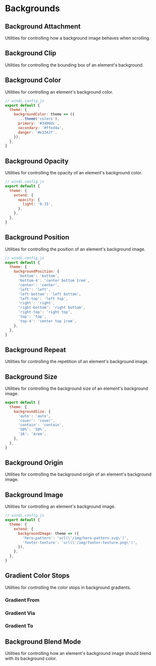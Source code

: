 # Backgrounds

## Background Attachment

Utilities for controlling how a background image behaves when scrolling.

<PlaygroundWithVariants
  variant='fixed'
  :variants="['fixed', 'local', 'scroll']"
  prefix='bg'
  fixed='p-2 dark:text-white opacity-85 overflow-hidden'
  nested=true
  appended='w-full h-48 overflow-y-scroll h-screen bg-center bg-no-repeat'
  html='&lt;div class="{class} w-full h-screen overflow-y-scroll bg-no-repeat bg-center" style="background-image:url(&#39;/assets/bg-blue.svg&#39;);"
&gt;&lt;p&gt;The quick brown fox jumps over the lazy dog&lt;/p&gt;&lt;/div&gt;'
/>

## Background Clip

Utilities for controlling the bounding box of an element's background.

<PlaygroundWithVariants
  variant='border'
  :variants="['border', 'padding', 'content']"
  prefix='bg-clip'
  fixed='p-2 dark:text-white opacity-85 overflow-hidden'
  nested=true
  appended='p-6 rounded-md bg-blue-300 border-4 border-blue-400 border-dashed font-extrabold text-white flex justify-center items-center py-2'
  html="&lt;div class=&quot;{class} p-6 rounded-md bg-blue-300 border-4 border-blue-400 border-dashed font-extrabold text-white flex justify-center items-center&quot;&gt;
      &lt;span class=&quot;py-2&quot;&gt;Hello World&lt;/span&gt;
    &lt;/div&gt;"
/>

<PlaygroundWithVariants
  variant='text'
  :variants="[]"
  prefix='bg-clip'
  fixed='p-2 dark:text-white opacity-85 overflow-hidden'
  nested=true
  appended='text-5xl font-extrabold bg-clip-text text-transparent bg-gradient-to-r from-green-400 to-blue-500'
  html="&lt;div class=&quot;text-5xl font-extrabold&quot;&gt;
  &lt;span class=&quot;bg-clip-text text-transparent bg-gradient-to-r from-green-400 to-blue-500&quot;&gt;
    Hello world
  &lt;/span&gt;
&lt;/div&gt;"
/>

## Background Color

Utilities for controlling an element's background color.

<PlaygroundWithVariants
  variant='gray-500'
  type='color'
  prefix='bg'
  fixed='p-2 dark:text-white opacity-85 overflow-hidden'
  nested=true
  appended='p-2 rounded-md'
  html="&lt;div class='{class} p-2 rounded-md'&gt;&lt;p&gt;The quick brown fox jumps over the lazy dog&lt;/p&gt;&lt;/div&gt;"
/>

<Customizing>

```js
// windi.config.js
export default {
  theme: {
    backgroundColor: theme => ({
      ...theme('colors'),
      primary: '#3490dc',
      secondary: '#ffed4a',
      danger: '#e3342f',
    }),
  },
}
```

</Customizing>

## Background Opacity

Utilities for controlling the opacity of an element's background color.

<PlaygroundWithVariants
  variant='50'
  type='opacity'
  prefix='bg-opacity'
  fixed='p-2 dark:text-white opacity-85 overflow-hidden'
  nested=true
  appended='p-2 rounded-md bg-blue-500'
  html="&lt;div class='bg-blue-500 {class} p-2 rounded-md'&gt;&lt;p&gt;The quick brown fox jumps over the lazy dog&lt;/p&gt;&lt;/div&gt;"
/>

<Customizing>

```js
// windi.config.js
export default {
  theme: {
    extend: {
      opacity: {
        light: '0.15',
      },
    },
  },
}
```

</Customizing>

## Background Position

Utilities for controlling the position of an element's background image.

<PlaygroundWithVariants
  variant='bottom'
  :variants="['bottom', 'center', 'left', 'left-bottom', 'left-top', 'right', 'right-bottom', 'right-top', 'top']"
  prefix='bg'
  fixed='h-screen dark:text-white opacity-85 flex flex-col justify-center pb-4'
  nested=true
  appended='mx-auto bg-blue-300 rounded-md w-36 h-36 bg-no-repeat'
  html='&lt;div class=&quot;mx-auto {class} bg-blue-300 rounded-md w-36 h-36 bg-no-repeat&quot; style=&quot;background-image:url(&#39;/assets/bg-square.svg&#39;);&quot;&gt;&lt;/div&gt;'
/>

<Customizing>

```js
// windi.config.js
export default {
  theme: {
    backgroundPosition: {
      'bottom': 'bottom',
      'bottom-4': 'center bottom 1rem',
      'center': 'center',
      'left': 'left',
      'left-bottom': 'left bottom',
      'left-top': 'left top',
      'right': 'right',
      'right-bottom': 'right bottom',
      'right-top': 'right top',
      'top': 'top',
      'top-4': 'center top 1rem',
    },
  },
}
```

</Customizing>

## Background Repeat

Utilities for controlling the repetition of an element's background image.

<PlaygroundWithVariants
  variant='repeat'
  :variants="['repeat', 'no-repeat', 'repeat-x', 'repeat-y', 'repeat-round', 'repeat-space']"
  prefix='bg'
  fixed='h-screen dark:text-white opacity-85 flex flex-col justify-center pb-4'
  nested=true
  appended='mx-auto w-full h-36 bg-blue-300 rounded-md'
  html='&lt;div class=&quot;mx-auto w-full h-36 bg-blue-300 rounded-md {class}&quot; style=&quot;background-image:url(&#39;/assets/bg-square.svg&#39;);&quot;&gt;
  &lt;/div&gt;'
/>

## Background Size

Utilities for controlling the background size of an element's background image.

<PlaygroundWithVariants
  variant='auto'
  :variants="['auto', 'cover', 'contain']"
  prefix='bg'
  fixed='dark:text-white opacity-85 overflow-hidden'
  nested=true
  appended='w-full h-36 bg-no-repeat bg-center'
  html="&lt;div class=&quot;w-full h-36 {class} bg-no-repeat bg-center&quot; style=&quot;background-image:url(&#39;/assets/bg-blue.svg&#39;);&quot;&gt;
  &lt;/div&gt;"
/>

<Customizing>

```js
export default {
  theme: {
    backgroundSize: {
      'auto': 'auto',
      'cover': 'cover',
      'contain': 'contain',
      '50%': '50%',
      '16': '4rem',
    },
  },
}
```

</Customizing>

## Background Origin

Utilities for controlling the background origin of an element's background image.

<PlaygroundWithVariants
  variant='border'
  :variants="['border', 'padding', 'content']"
  prefix='bg-origin'
  fixed='dark:text-white opacity-85 overflow-hidden'
  nested=true
  appended='p-6 rounded-md border-4 border-blue-400 border-dashed font-extrabold text-white flex justify-center items-center bg-no-repeat'
  html='&lt;div class="{class} bg-no-repeat p-6 rounded-md border-4 border-blue-400 border-dashed font-extrabold text-white flex justify-center items-center" style="background-image: url(/assets/bg-shop.jpg);"&gt;
      &lt;span&gt;Hello World&lt;/span&gt;
    &lt;/div&gt;'
/>

## Background Image

Utilities for controlling an element's background image.

<PlaygroundWithVariants
  variant='gradient-to-r'
  :variants="['none', 'gradient-to-t', 'gradient-to-tr', 'gradient-to-r', 'gradient-to-br', 'gradient-to-b', 'gradient-to-bl', 'gradient-to-l', 'gradient-to-tl']"
  prefix='bg'
  fixed='p-2 dark:text-white opacity-85 overflow-hidden'
  nested=true
  appended='h-36 w-36 rounded-md from-green-400 to-blue-500'
  html="&lt;div class=&quot;h-36 w-36 rounded-md {class} from-green-400 to-blue-500&quot;&gt;&lt;/div&gt;"
/>

<Customizing>

```js
// windi.config.js
export default {
  theme: {
    extend: {
      backgroundImage: theme => ({
        'hero-pattern': 'url(\'/img/hero-pattern.svg\')',
        'footer-texture': 'url(\'/img/footer-texture.png\')',
      }),
    },
  },
}
```

</Customizing>

## Gradient Color Stops

Utilities for controlling the color stops in background gradients.

### Gradient From

<PlaygroundWithVariants
  variant='green-500'
  type='color'
  prefix='from'
  fixed='p-2 dark:text-white opacity-85 overflow-hidden'
  nested=true
  appended='h-36 w-36 rounded-md bg-gradient-to-r to-blue-500'
  html="&lt;div class=&quot;h-36 w-36 rounded-md bg-gradient-to-r {class} to-blue-500&quot;&gt;&lt;/div&gt;"
/>

### Gradient Via

<PlaygroundWithVariants
  variant='gray-500'
  type='color'
  prefix='via'
  fixed='p-2 dark:text-white opacity-85 overflow-hidden'
  nested=true
  appended='h-36 w-36 rounded-md bg-gradient-to-r from-red-500 to-blue-500'
  html="&lt;div class=&quot;h-36 w-36 rounded-md bg-gradient-to-r from-red-500 {class} to-blue-500&quot;&gt;&lt;/div&gt;"
/>

### Gradient To

<PlaygroundWithVariants
  variant='yellow-500'
  type='color'
  prefix='to'
  fixed='p-2 dark:text-white opacity-85 overflow-hidden'
  nested=true
  appended='h-36 w-36 rounded-md bg-gradient-to-r from-green-500'
  html="&lt;div class=&quot;h-36 w-36 rounded-md bg-gradient-to-r from-green-500 {class}&quot;&gt;&lt;/div&gt;"
/>

## Background Blend Mode

Utilities for controlling how an element's background image should blend with its background color.

<PlaygroundWithVariants
  variant='normal'
  :variants="['normal', 'multiply', 'screen', 'overlay', 'darken', 'lighten', 'color-dodge', 'color-burn', 'hard-light', 'soft-light', 'difference', 'exclusion', 'hue', 'saturation', 'color', 'luminosity']"
  prefix='bg-blend'
  fixed='dark:text-white opacity-85 overflow-hidden'
  nested=true
  appended='w-full h-36 bg-no-repeat bg-contain bg-center bg-green-300 rounded-md'
  html="&lt;div class=&quot;w-full h-36 bg-no-repeat bg-green-300 rounded-md bg-contain bg-center {class}&quot; style=&quot;background-image:url(&#39;/assets/bg-blue.svg&#39;);&quot;&gt;
  &lt;/div&gt;"
/>
